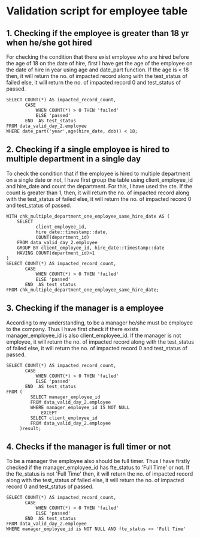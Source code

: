 # Validation script for employee table
## 1. Checking if the employee is greater than 18 yr when he/she got hired
For checking the condition that there exist employee who are hired before the age of 18 on the date of hire, first I have get the age of the employee on the date of hire in year using age and date_part function. If the age is < 18 then, it will return the no. of impacted record along with the test_status of failed else, it will return the no. of impacted record 0 and test_status of passed.
```
SELECT COUNT(*) AS impacted_record_count,
       CASE
           WHEN COUNT(*) > 0 THEN 'failed'
           ELSE 'passed'
       END  AS test_status
FROM data_valid_day_2.employee
WHERE date_part('year',age(hire_date, dob)) < 18;
```
## 2. Checking if a single employee is hired to multiple department in a single day
To check the condition that if the employee is hired to multiple department on a single date or not, I have first group the table using client_employee_id and hire_date and count the department. For this, I have used the cte. If the count is greater than 1, then, it will return the no. of impacted record along with the test_status of failed else, it will return the no. of impacted record 0 and test_status of passed.
```
WITH chk_multiple_department_one_employee_same_hire_date AS (
    SELECT
           client_employee_id,
           hire_date::timestamp::date,
           COUNT(department_id)
    FROM data_valid_day_2.employee
    GROUP BY client_employee_id, hire_date::timestamp::date
    HAVING COUNT(department_id)>1
)
SELECT COUNT(*) AS impacted_record_count,
       CASE
           WHEN COUNT(*) > 0 THEN 'failed'
           ELSE 'passed'
       END  AS test_status
FROM chk_multiple_department_one_employee_same_hire_date;
```
## 3. Checking if the manager is a employee
According to my understanding, to be a manager he/she must be employee to the company. Thus I have first check if there exists manager_employee_id is also client_employee_id. If the manager is not employee, it will return the no. of impacted record along with the test_status of failed else, it will return the no. of impacted record 0 and test_status of passed.
```
SELECT COUNT(*) AS impacted_record_count,
       CASE
           WHEN COUNT(*) > 0 THEN 'failed'
           ELSE 'passed'
       END  AS test_status
FROM (
         SELECT manager_employee_id
         FROM data_valid_day_2.employee
         WHERE manager_employee_id IS NOT NULL
             EXCEPT
         SELECT client_employee_id
         FROM data_valid_day_2.employee
     )result;
```
## 4. Checks if the manager is full timer or not
To be a manager the employee also should be full timer. Thus I have firstly checked if the manager_employee_id has fte_status to 'Full Time' or not. If the fte_status is not 'Full Time' then, it will return the no. of impacted record along with the test_status of failed else, it will return the no. of impacted record 0 and test_status of passed.
```
SELECT COUNT(*) AS impacted_record_count,
       CASE
           WHEN COUNT(*) > 0 THEN 'failed'
           ELSE 'passed'
       END  AS test_status
FROM data_valid_day_2.employee
WHERE manager_employee_id is NOT NULL AND fte_status <> 'Full Time'
```